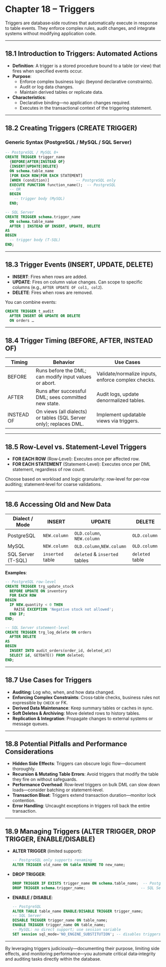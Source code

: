 # Chapter 18 – Triggers  

Triggers are database‐side routines that automatically execute in response to table events. They enforce complex rules, audit changes, and integrate systems without modifying application code.

---

## 18.1 Introduction to Triggers: Automated Actions  
- **Definition**: A trigger is a stored procedure bound to a table (or view) that fires when specified events occur.  
- **Purpose**:  
  - Enforce complex business logic (beyond declarative constraints).  
  - Audit or log data changes.  
  - Maintain derived tables or replicate data.  
- **Characteristics**:  
  - Declarative binding—no application changes required.  
  - Executes in the transactional context of the triggering statement.

---

## 18.2 Creating Triggers (CREATE TRIGGER)  
### Generic Syntax (PostgreSQL / MySQL / SQL Server)  
```sql
-- PostgreSQL / MySQL 8+
CREATE TRIGGER trigger_name
  {BEFORE|AFTER|INSTEAD OF}
  {INSERT|UPDATE|DELETE}
  ON schema.table_name
  [FOR EACH ROW|FOR EACH STATEMENT]
  [WHEN (condition)]            -- PostgreSQL only
  EXECUTE FUNCTION function_name();  -- PostgreSQL
  -- OR
  BEGIN
    -- trigger body (MySQL)
  END;

-- SQL Server
CREATE TRIGGER schema.trigger_name
  ON schema.table_name
  AFTER | INSTEAD OF INSERT, UPDATE, DELETE
AS
BEGIN
  -- trigger body (T-SQL)
END;
```

---

## 18.3 Trigger Events (INSERT, UPDATE, DELETE)  
- **INSERT**: Fires when rows are added.  
- **UPDATE**: Fires on column value changes. Can scope to specific columns (e.g., `AFTER UPDATE OF col1, col2`).  
- **DELETE**: Fires when rows are removed.  

You can combine events:  
```sql
CREATE TRIGGER t_audit
  AFTER INSERT OR UPDATE OR DELETE
  ON orders …
```

---

## 18.4 Trigger Timing (BEFORE, AFTER, INSTEAD OF)  
| Timing      | Behavior                                                | Use Cases                                |
|-------------|---------------------------------------------------------|------------------------------------------|
| BEFORE      | Runs before the DML; can modify input values or abort. | Validate/normalize inputs, enforce complex checks. |
| AFTER       | Runs after successful DML; sees committed new state.    | Audit logs, update denormalized tables.  |
| INSTEAD OF  | On views (all dialects) or tables (SQL Server only); replaces DML. | Implement updatable views via triggers.  |

---

## 18.5 Row‑Level vs. Statement‑Level Triggers  
- **FOR EACH ROW** (Row‐Level): Executes once per affected row.  
- **FOR EACH STATEMENT** (Statement‐Level): Executes once per DML statement, regardless of row count.  

Choose based on workload and logic granularity: row‐level for per‐row auditing; statement‐level for coarse validations.

---

## 18.6 Accessing Old and New Data  
| Dialect / Mode   | INSERT          | UPDATE                    | DELETE         |
|------------------|-----------------|---------------------------|----------------|
| PostgreSQL       | `NEW.column`    | `OLD.column`, `NEW.column`| `OLD.column`   |
| MySQL            | `NEW.column`    | `OLD.column`,`NEW.column` | `OLD.column`   |
| SQL Server (T-SQL)| `inserted` table| `deleted` & `inserted` tables | `deleted` table |

**Examples**:  
```sql
-- PostgreSQL row‐level
CREATE TRIGGER trg_update_stock
  BEFORE UPDATE ON inventory
  FOR EACH ROW
BEGIN
  IF NEW.quantity < 0 THEN
    RAISE EXCEPTION 'Negative stock not allowed';
  END IF;
END;

-- SQL Server statement‐level
CREATE TRIGGER trg_log_delete ON orders
  AFTER DELETE
AS
BEGIN
  INSERT INTO audit_orders(order_id, deleted_at)
  SELECT id, GETDATE() FROM deleted;
END;
```

---

## 18.7 Use Cases for Triggers  
- **Auditing**: Log who, when, and how data changed.  
- **Enforcing Complex Constraints**: Cross‐table checks, business rules not expressible by `CHECK` or FK.  
- **Derived Data Maintenance**: Keep summary tables or caches in sync.  
- **Soft Deletes & Archiving**: Move deleted rows to history tables.  
- **Replication & Integration**: Propagate changes to external systems or message queues.

---

## 18.8 Potential Pitfalls and Performance Considerations  
- **Hidden Side Effects**: Triggers can obscure logic flow—document thoroughly.  
- **Recursion & Mutating Table Errors**: Avoid triggers that modify the table they fire on without safeguards.  
- **Performance Overhead**: Row‐level triggers on bulk DML can slow down loads—consider batching or statement‐level.  
- **Transaction Bloat**: Triggers extend transaction duration—monitor lock contention.  
- **Error Handling**: Uncaught exceptions in triggers roll back the entire transaction.

---

## 18.9 Managing Triggers (ALTER TRIGGER, DROP TRIGGER, ENABLE/DISABLE)  
- **ALTER TRIGGER** (limited support):  
  ```sql
  -- PostgreSQL only supports renaming
  ALTER TRIGGER old_name ON table RENAME TO new_name;
  ```
- **DROP TRIGGER**:  
  ```sql
  DROP TRIGGER IF EXISTS trigger_name ON schema.table_name;  -- PostgreSQL/MySQL
  DROP TRIGGER schema.trigger_name;                         -- SQL Server
  ```
- **ENABLE / DISABLE**:  
  ```sql
  -- PostgreSQL
  ALTER TABLE table_name ENABLE/DISABLE TRIGGER trigger_name;
  -- SQL Server
  DISABLE TRIGGER trigger_name ON table_name;
  ENABLE TRIGGER trigger_name ON table_name;
  -- MySQL: no direct support; use session variable
  SET session sql_mode='NO_ENGINE_SUBSTITUTION'; -- disables triggers if engine doesn't support them
  ```

---

By leveraging triggers judiciously—documenting their purpose, limiting side effects, and monitoring performance—you automate critical data‐integrity and auditing tasks directly within the database.